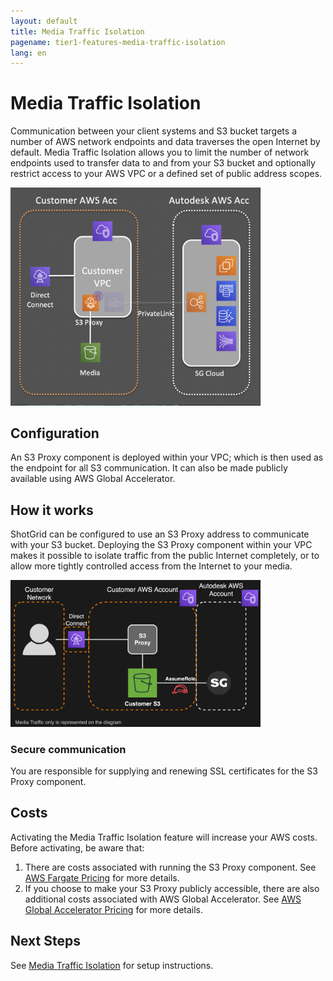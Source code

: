 ```yaml
---
layout: default
title: Media Traffic Isolation
pagename: tier1-features-media-traffic-isolation
lang: en
---
```


# Media Traffic Isolation

Communication between your client systems and S3 bucket targets a number of AWS network endpoints and data traverses the open Internet by default. Media Traffic Isolation allows you to limit the number of network endpoints used to transfer data to and from your S3 bucket and optionally restrict access to your AWS VPC or a defined set of public address scopes.

<img alt="media-traffic-isolation-overview" src="../images/media-traffic-isolation-overview.png" width="400">

## Configuration
An S3 Proxy component is deployed within your VPC; which is then used as the endpoint for all S3 communication. It can also be made publicly available using AWS Global Accelerator. 

## How it works
ShotGrid can be configured to use an S3 Proxy address to communicate with your S3 bucket. Deploying the S3 Proxy component within your VPC makes it possible to isolate traffic from the public Internet completely, or to allow more tightly controlled access from the Internet to your media.

<img alt="media-traffic-isolation-arch" src="../images/media-traffic-isolation-arch.png" width="400">

### Secure communication
You are responsible for supplying and renewing SSL certificates for the S3 Proxy component.

## Costs
Activating the Media Traffic Isolation feature will increase your AWS costs. Before activating, be aware that:
1. There are costs associated with running the S3 Proxy component. See [AWS Fargate Pricing](https://aws.amazon.com/fargate/pricing/) for more details.
2. If you choose to make your S3 Proxy publicly accessible, there are also additional costs associated with AWS Global Accelerator. See [AWS Global Accelerator Pricing](https://aws.amazon.com/global-accelerator/pricing) for more details.

## Next Steps
See [Media Traffic Isolation](../setup/media_segregation.md) for setup instructions.
